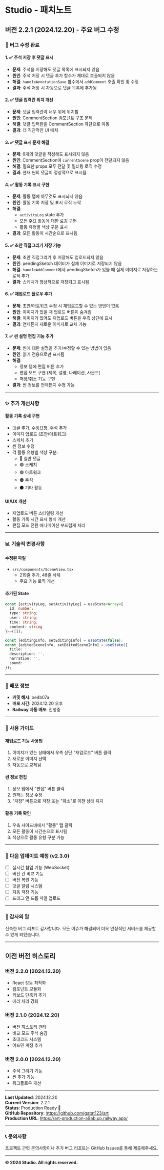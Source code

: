 # Studio - 패치노트

## 버전 2.2.1 (2024.12.20) - 주요 버그 수정

### 🐛 버그 수정 완료

#### 1. ✅ 주석 저장 후 댓글 표시
- **문제**: 주석을 저장해도 댓글 목록에 표시되지 않음
- **원인**: 주석 저장 시 댓글 추가 함수가 제대로 호출되지 않음
- **해결**: `handleAnnotationSave` 함수에서 `addComment` 호출 확인 및 수정
- **결과**: 주석 저장 시 자동으로 댓글 목록에 추가됨

#### 2. ✅ 댓글 입력란 위치 개선
- **문제**: 댓글 입력란이 너무 위에 위치함
- **원인**: CommentSection 컴포넌트 구조 문제
- **해결**: 댓글 입력란을 CommentSection 하단으로 이동
- **결과**: 더 직관적인 UI 배치

#### 3. ✅ 댓글 표시 문제 해결
- **문제**: 6개의 댓글을 작성해도 표시되지 않음
- **원인**: CommentSection에 `currentScene` prop이 전달되지 않음
- **해결**: 필요한 props 모두 전달 및 필터링 로직 수정
- **결과**: 현재 씬의 댓글이 정상적으로 표시됨

#### 4. ✅ 활동 기록 표시 구현
- **문제**: 활동 탭에 아무것도 표시되지 않음
- **원인**: 활동 기록 저장 및 표시 로직 누락
- **해결**: 
  - `activityLog` state 추가
  - 모든 주요 활동에 대한 로깅 구현
  - 활동 유형별 색상 구분 표시
- **결과**: 모든 활동이 시간순으로 표시됨

#### 5. ✅ 초안 직접그리기 저장 기능
- **문제**: 초안 직접그리기 후 저장해도 업로드되지 않음
- **원인**: pendingSketch 데이터가 실제 이미지로 저장되지 않음
- **해결**: `handleAddComment`에서 pendingSketch가 있을 때 실제 이미지로 저장하는 로직 추가
- **결과**: 스케치가 정상적으로 저장되고 표시됨

#### 6. ✅ 재업로드 플로우 추가
- **문제**: 초안/아트워크 수정 시 재업로드할 수 있는 방법이 없음
- **원인**: 이미지가 있을 때 업로드 버튼이 숨겨짐
- **해결**: 이미지가 있어도 재업로드 버튼을 우측 상단에 표시
- **결과**: 언제든지 새로운 이미지로 교체 가능

#### 7. ✅ 씬 설명 편집 기능 추가
- **문제**: 씬에 대한 설명을 추가/수정할 수 있는 방법이 없음
- **원인**: 읽기 전용으로만 표시됨
- **해결**: 
  - 정보 탭에 편집 버튼 추가
  - 편집 모드 구현 (제목, 설명, 나레이션, 사운드)
  - 저장/취소 기능 구현
- **결과**: 씬 정보를 언제든지 수정 가능

---

### ✨ 추가 개선사항

#### 활동 기록 상세 구현
- 댓글 추가, 수정요청, 주석 추가
- 이미지 업로드 (초안/아트워크)
- 스케치 추가
- 씬 정보 수정
- 각 활동 유형별 색상 구분:
  - 🔵 일반 댓글
  - 🟣 스케치
  - 🟢 아트워크
  - 🟠 주석
  - ⚫ 기타 활동

#### UI/UX 개선
- 재업로드 버튼 스타일링 개선
- 활동 기록 시간 표시 형식 개선
- 편집 모드 전환 애니메이션 부드럽게 처리

---

### 📊 기술적 변경사항

#### 수정된 파일
- `src/components/SceneView.tsx`
  - 219줄 추가, 48줄 삭제
  - 주요 기능 로직 개선

#### 추가된 State
```typescript
const [activityLog, setActivityLog] = useState<Array<{
  id: number; 
  type: string; 
  user: string; 
  time: string; 
  content: string
}>>([]);

const [editingInfo, setEditingInfo] = useState(false);
const [editedSceneInfo, setEditedSceneInfo] = useState({
  title: '',
  description: '',
  narration: '',
  sound: ''
});
```

---

### 🚀 배포 정보
- **커밋 해시**: be4b07a
- **배포 시간**: 2024.12.20 오후
- **Railway 자동 배포**: 진행중

---

### 📝 사용 가이드

#### 재업로드 기능 사용법
1. 이미지가 있는 상태에서 우측 상단 "재업로드" 버튼 클릭
2. 새로운 이미지 선택
3. 자동으로 교체됨

#### 씬 정보 편집
1. 정보 탭에서 "편집" 버튼 클릭
2. 원하는 정보 수정
3. "저장" 버튼으로 저장 또는 "취소"로 이전 상태 유지

#### 활동 기록 확인
1. 우측 사이드바에서 "활동" 탭 클릭
2. 모든 활동이 시간순으로 표시됨
3. 색상으로 활동 유형 구분 가능

---

### 🔄 다음 업데이트 예정 (v2.3.0)
- [ ] 실시간 협업 기능 (WebSocket)
- [ ] 버전 간 비교 기능
- [ ] 버전 복원 기능
- [ ] 댓글 알림 시스템
- [ ] 자동 저장 기능
- [ ] 드래그 앤 드롭 파일 업로드

---

### 🙏 감사의 말

신속한 버그 리포트 감사합니다. 
모든 이슈가 해결되어 더욱 안정적인 서비스를 제공할 수 있게 되었습니다.

---

## 이전 버전 히스토리

### 버전 2.2.0 (2024.12.20)
- React 성능 최적화
- 컴포넌트 모듈화
- 키보드 단축키 추가
- 에러 처리 강화

### 버전 2.1.0 (2024.12.20)
- 버전 히스토리 관리
- 비교 모드 주석 숨김
- 초대코드 시스템
- 어드민 계정 추가

### 버전 2.0.0 (2024.12.20)
- 주석 그리기 기능
- 씬 추가 기능
- 워크플로우 개선

---

**Last Updated**: 2024.12.20  
**Current Version**: 2.2.1  
**Status**: Production Ready 🚀  
**GitHub Repository**: https://github.com/gatat123/art  
**Production URL**: https://art-production-a9ab.up.railway.app/

---

### 📞 문의사항

프로젝트 관련 문의사항이나 추가 버그 리포트는 GitHub Issues를 통해 제출해주세요.

---

**© 2024 Studio. All rights reserved.**